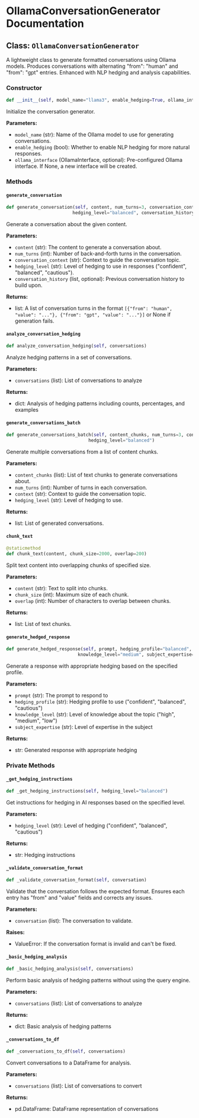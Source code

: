 # OllamaConversationGenerator Documentation

## Class: `OllamaConversationGenerator`

A lightweight class to generate formatted conversations using Ollama models. Produces conversations with alternating "from": "human" and "from": "gpt" entries. Enhanced with NLP hedging and analysis capabilities.

### Constructor

```python
def __init__(self, model_name="llama3", enable_hedging=True, ollama_interface=None)
```

Initialize the conversation generator.

**Parameters:**
- `model_name` (str): Name of the Ollama model to use for generating conversations.
- `enable_hedging` (bool): Whether to enable NLP hedging for more natural responses.
- `ollama_interface` (OllamaInterface, optional): Pre-configured Ollama interface. If None, a new interface will be created.

### Methods

#### `generate_conversation`

```python
def generate_conversation(self, content, num_turns=3, conversation_context="research", 
                         hedging_level="balanced", conversation_history=None)
```

Generate a conversation about the given content.

**Parameters:**
- `content` (str): The content to generate a conversation about.
- `num_turns` (int): Number of back-and-forth turns in the conversation.
- `conversation_context` (str): Context to guide the conversation topic.
- `hedging_level` (str): Level of hedging to use in responses ("confident", "balanced", "cautious").
- `conversation_history` (list, optional): Previous conversation history to build upon.

**Returns:**
- list: A list of conversation turns in the format `[{"from": "human", "value": "..."}, {"from": "gpt", "value": "..."}]` or None if generation fails.

#### `analyze_conversation_hedging`

```python
def analyze_conversation_hedging(self, conversations)
```

Analyze hedging patterns in a set of conversations.

**Parameters:**
- `conversations` (list): List of conversations to analyze

**Returns:**
- dict: Analysis of hedging patterns including counts, percentages, and examples

#### `generate_conversations_batch`

```python
def generate_conversations_batch(self, content_chunks, num_turns=3, context="research", 
                               hedging_level="balanced")
```

Generate multiple conversations from a list of content chunks.

**Parameters:**
- `content_chunks` (list): List of text chunks to generate conversations about.
- `num_turns` (int): Number of turns in each conversation.
- `context` (str): Context to guide the conversation topic.
- `hedging_level` (str): Level of hedging to use.

**Returns:**
- list: List of generated conversations.

#### `chunk_text`

```python
@staticmethod
def chunk_text(content, chunk_size=2000, overlap=200)
```

Split text content into overlapping chunks of specified size.

**Parameters:**
- `content` (str): Text to split into chunks.
- `chunk_size` (int): Maximum size of each chunk.
- `overlap` (int): Number of characters to overlap between chunks.

**Returns:**
- list: List of text chunks.

#### `generate_hedged_response`

```python
def generate_hedged_response(self, prompt, hedging_profile="balanced", 
                           knowledge_level="medium", subject_expertise="general")
```

Generate a response with appropriate hedging based on the specified profile.

**Parameters:**
- `prompt` (str): The prompt to respond to
- `hedging_profile` (str): Hedging profile to use ("confident", "balanced", "cautious")
- `knowledge_level` (str): Level of knowledge about the topic ("high", "medium", "low")
- `subject_expertise` (str): Level of expertise in the subject

**Returns:**
- str: Generated response with appropriate hedging

### Private Methods

#### `_get_hedging_instructions`

```python
def _get_hedging_instructions(self, hedging_level="balanced")
```

Get instructions for hedging in AI responses based on the specified level.

**Parameters:**
- `hedging_level` (str): Level of hedging ("confident", "balanced", "cautious")

**Returns:**
- str: Hedging instructions

#### `_validate_conversation_format`

```python
def _validate_conversation_format(self, conversation)
```

Validate that the conversation follows the expected format. Ensures each entry has "from" and "value" fields and corrects any issues.

**Parameters:**
- `conversation` (list): The conversation to validate.

**Raises:**
- ValueError: If the conversation format is invalid and can't be fixed.

#### `_basic_hedging_analysis`

```python
def _basic_hedging_analysis(self, conversations)
```

Perform basic analysis of hedging patterns without using the query engine.

**Parameters:**
- `conversations` (list): List of conversations to analyze

**Returns:**
- dict: Basic analysis of hedging patterns

#### `_conversations_to_df`

```python
def _conversations_to_df(self, conversations)
```

Convert conversations to a DataFrame for analysis.

**Parameters:**
- `conversations` (list): List of conversations to convert

**Returns:**
- pd.DataFrame: DataFrame representation of conversations
